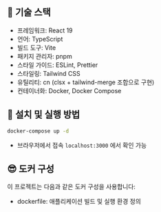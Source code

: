 ## 🌟 기술 스택

- 프레임워크: React 19
- 언어: TypeScript
- 빌드 도구: Vite
- 패키지 관리자: pnpm
- 스타일 가이드: ESLint, Prettier
- 스타일링: Tailwind CSS
- 유틸리티: cn (clsx + tailwind-merge 조합으로 구현)
- 컨테이너화: Docker, Docker Compose

## 🌻 설치 및 실행 방법

```bash
docker-compose up -d
```

- 브라우저에서 접속 `localhost:3000` 에서 확인 가능

## 😎 도커 구성

이 프로젝트는 다음과 같은 도커 구성을 사용합니다:

- dockerfile: 애플리케이션 빌드 및 실행 환경 정의
